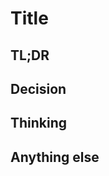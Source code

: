 <!-- Copy this to make your own decisions. -->

# Title <!-- e.g. "Squad colour coordination" -->

## TL;DR
<!-- Only if long enough to merit one. -->

## Decision
<!-- e.g. "On Wednesdays we wear pink" -->

## Thinking
<!-- e.g. "Because a study showed that pink improves coding ability on Wednesdays" -->

## Anything else
<!-- Only if necessary. -->

